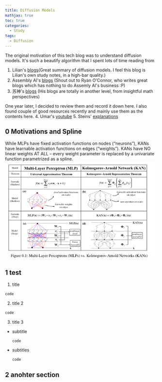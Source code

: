 ```yaml
---
title: Diffusion Models 
mathjax: true
toc: true
categories:
  - Study
tags:
  - Diffusion
---
```


The original motivation of this tech blog was to understand diffusion models.
It's such a beautify algorithm that I spent lots of time reading from 
1. Lilian's [blogs](https://lilianweng.github.io/posts/2021-07-11-diffusion-models)(Great summary of diffusion models. I feel this blog is Lilian's own study notes, in a high-bar quality.) 
2. Assembly AI's [blogs](https://www.assemblyai.com/blog/diffusion-models-for-machine-learning-introduction/) (Shout out to Ryan O'Connor, who writes great blogs which has nothing to do Assemly AI's business :P)
3. 苏神's [blogs](https://spaces.ac.cn/archives/9119) (His blogs are totally in another level, from insightful math perspectives)

One year later, I decided to review them and record it down here.
I also found couple of good resources recently and mainly use them as the contents here.
4. Umar's [youtube](https://www.youtube.com/watch?v=I1sPXkm2NH4)
5. Steins' [explanations](https://codoraven.com/blog/ai/diffusion-model-clearly-explained/)


## 0 Motivations and Spline 

While MLPs have fixed activation functions on nodes (“neurons”), KANs have learnable
activation functions on edges (“weights”). KANs have NO linear weights AT ALL – every
weight parameter is replaced by a univariate function parametrized as a spline. 
![Alt text](/assets/images/2024/24-05-05-KAN_files/moti.png)

## 1 test
1. title
  ```python
  code
  ```  
2. title 2
  ```python
  code
  ```  
3. title 3
  - subtitle
    ```python
    code
    ```  
  - subtitles
    ```python
    code
    ```  
## 2 anohter section


